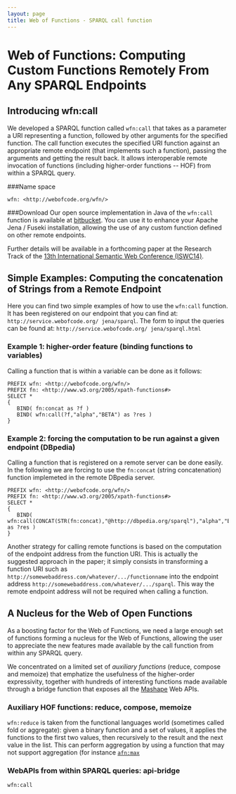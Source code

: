 ```yaml
---
layout: page
title: Web of Functions - SPARQL call function
---
```


Web of Functions: Computing Custom Functions Remotely From Any SPARQL Endpoints
=================================================================

Introducing wfn:call
-------------------------------

We developed a SPARQL function called `wfn:call` that takes as a parameter a URI representing a function, followed by other arguments for the specified function.
The call function executes the specified URI function against an appropriate remote endpoint (that implements such a function), passing the arguments and getting the result back.
It allows interoperable remote invocation of functions (including higher-order functions -- HOF) from within a SPARQL query.


###Name space 

    wfn: <http://webofcode.org/wfn/>
    
###Download
Our open source implementation in Java of the `wfn:call` function is available at [bitbucket](https://bitbucket.org/atzori/callsparql/).
You can use it to enhance your Apache Jena / Fuseki installation, allowing the use of any custom function defined on other remote endpoints.

Further details will be available in a forthcoming paper at the Research Track of the [13th International Semantic Web Conference (ISWC14)](http://iswc2014.semanticweb.org/).



Simple Examples: Computing the concatenation of Strings from a Remote Endpoint
----------
Here you can find two simple examples of how to use the `wfn:call` function. It has been registered on our endpoint that you can find at: `http://service.webofcode.org/ jena/sparql`. The form to input the queries can be found at: `http://service.webofcode.org/ jena/sparql.html`


### Example 1: higher-order feature (binding functions to variables) 
Calling a function that is within a variable can be done as it follows:

    PREFIX wfn: <http://webofcode.org/wfn/>
    PREFIX fn: <http://www.w3.org/2005/xpath-functions#>
    SELECT *
    {
       BIND( fn:concat as ?f )
       BIND( wfn:call(?f,"alpha","BETA") as ?res )
    } 


### Example 2: forcing the computation to be run against a given endpoint (DBpedia)
Calling a function that is registered on a remote server can be done easily. In the following we are forcing to use the `fn:concat` (string concatenation) function implemeted in the remote DBpedia server.

    PREFIX wfn: <http://webofcode.org/wfn/>
    PREFIX fn: <http://www.w3.org/2005/xpath-functions#>
    SELECT *
    {
       BIND( wfn:call(CONCAT(STR(fn:concat),"@http://dbpedia.org/sparql"),"alpha","BETA") as ?res )
    } 

Another strategy for calling remote functions is based on the computation of the endpoint address from the function URI.
This is actually the suggested approach in the paper; it simply consists in transforming a function URI such as `http://somewebaddress.com/whatever/.../functionname` into the endpoint address `http://somewebaddress.com/whatever/.../sparql`. This way the remote endpoint address will not be required when calling a function.


A Nucleus for the Web of Open Functions
----------
As a boosting factor for the Web of Functions, we need a large enough set of functions forming a nucleus for the Web of Functions, allowing the user to appreciate the new features made available by the call function from within any SPARQL query.

We concentrated on a limited set of _auxiliary functions_ (reduce, compose and memoize) that emphatize the usefulness of the higher-order expressivity, together with hundreds of interesting functions made available through a bridge function that exposes all the [Mashape](http://www.mashape.com/) Web APIs.

### Auxiliary HOF functions: reduce, compose, memoize
`wfn:reduce` is taken from the functional languages world (sometimes called fold or aggregate): given a binary function and a set of values, it applies the functions to the first two values, then recursively to the result and the next value in the list. This can perform aggregation by using a function that may not support aggregation (for instance [`afn:max`](https://jena.apache.org/documentation/query/library-function.html)


### WebAPIs from within SPARQL queries: api-bridge
`wfn:call` 





